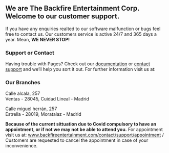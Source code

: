 ## We are The Backfire Entertainment Corp. Welcome to our customer support.
If you have any enquiries realted to our software malfunction or bugs feel free to contact us. Our customers service is active 24/7 and 365 days a year. Mean, **WE NEVER STOP!**


### Support or Contact
Having trouble with Pages? Check out our [documentation](https://www.Backfireentertainment.com/contact) or [contact support](https://support.Backfireentertainment) and we’ll help you sort it out.
For further information visit us at:


### Our Branches
Calle alcala, 257                                 
Ventas - 28045, Cuidad Lineal - Madrid

Calle miguel herrán, 257                                 
Estrella - 28019, Moratalaz - Madrid                


**Because of the current sittuation due to Covid compulsory to have an appointment, or if not we may not be able to attend you.**
For appointment visit us at: www.backfireentertainment.com/contact/support/appointment / Customers are requested to cancel the appointment in case of your inconvenience.

